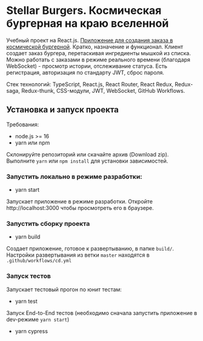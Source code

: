 
# Stellar Burgers. Космическая бургерная на краю вселенной

Учебный проект на React.js. [Приложение для создания заказа в космической бургерной](https://jtr-burger.nomoredomains.xyz/). Кратко, назначение и функционал. Клиент создает заказ бургера, перетаскивая ингредиенты мышкой из списка.
Можно работать с заказами в режиме реального времени (благодаря WebSocket) - просмотр истории, отслеживание статуса. Есть регистрация, авторизация по стандарту JWT, сброс пароля.

Стек технологий: TypeScript, React.js, React Router, React Redux, Redux-
saga, Redux-thunk, CSS-модули, JWT, WebSocket, GitHub Workflows.

## Установка и запуск проекта

Требования:

- node.js >= 16
- yarn или npm

Склонируйте репозиторий или скачайте архив (Download zip).
Выполните `yarn` или `npm install` для установки зависимостей.

### Запустить локально в режиме разработки:

- yarn start

Запускает приложение в режиме разработки. Откройте http://localhost:3000 чтобы просмотреть его в браузере.

### Запустить сборку проекта

- yarn build

Создает приложение, готовое к развертыванию, в папке `build/`.
Настройки развертывания из ветки `master` находятся в `.github/workflows/cd.yml`

### Запуск тестов

Запускает тестовый прогон по юнит тестам:

- yarn test

Запуск End-to-End тестов (необходимо сначала запустить приложение в dev-режиме `yarn start`)

- yarn cypress
